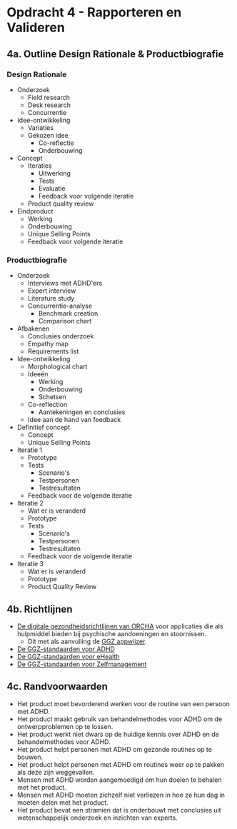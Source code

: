 # Opdracht 4 - Rapporteren en Valideren

## 4a. Outline Design Rationale & Productbiografie

### Design Rationale

- Onderzoek
  - Field research
  - Desk research
  - Concurrentie
- Idee-ontwikkeling
  - Variaties
  - Gekozen idee
    - Co-reflectie
    - Onderbouwing
- Concept
  - Iteraties
    - Uitwerking
    - Tests
    - Evaluatie
    - Feedback voor volgende iteratie
  - Product quality review
- Eindproduct
  - Werking
  - Onderbouwing
  - Unique Selling Points
  - Feedback voor volgende iteratie

### Productbiografie

- Onderzoek
  - Interviews met ADHD'ers
  - Expert interview
  - Literature study
  - Concurrentie-analyse
    - Benchmark creation
    - Comparison chart
- Afbakenen
  - Conclusies onderzoek
  - Empathy map
  - Requirements list
- Idee-ontwikkeling
  - Morphological chart
  - Ideeën
    - Werking
    - Onderbouwing
    - Schetsen
  - Co-reflection
    - Aantekeningen en conclusies
  - Idee aan de hand van feedback
- Definitief concept
  - Concept
  - Unique Selling Points
- Iteratie 1
  - Prototype
  - Tests
    - Scenario's
    - Testpersonen
    - Testresultaten
  - Feedback voor de volgende iteratie
- Iteratie 2
  - Wat er is veranderd
  - Prototype
  - Tests
    - Scenario's
    - Testpersonen
    - Testresultaten
  - Feedback voor de volgende iteratie
- Iteratie 3
  - Wat er is veranderd
  - Prototype
  - Product Quality Review

## 4b. Richtlijnen

- [De digitale gezondheidsrichtlijnen van ORCHA](https://orchahealth.com) voor applicaties die als hulpmiddel bieden bij psychische aandoeningen en stoornissen.
  - Dit met als aanvulling de [GGZ appwijzer](https://www.ggzappwijzer.nl/hoe-beoordeeld).
- [De GGZ-standaarden voor ADHD](https://www.ggzstandaarden.nl/zorgstandaarden/adhd/introductie)
- [De GGZ-standaarden voor eHealth](https://www.ggzstandaarden.nl/generieke-modules/ehealth/introductie)
- [De GGZ-standaarden voor Zelfmanagement](https://www.ggzstandaarden.nl/generieke-modules/zelfmanagement/introductie)

## 4c. Randvoorwaarden

- Het product moet bevorderend werken voor de routine van een persoon met ADHD.
- Het product maakt gebruik van behandelmethodes voor ADHD om de ontwerpproblemen op te lossen.
- Het product werkt niet dwars op de huidige kennis over ADHD en de behandelmethodes voor ADHD.
- Het product helpt personen met ADHD om gezonde routines op te bouwen.
- Het product helpt personen met ADHD om routines weer op te pakken als deze zijn weggevallen.
- Mensen met ADHD worden aangemoedigd om hun doelen te behalen met het product.
- Mensen met ADHD moeten zichzelf niet verliezen in hoe ze hun dag in moeten delen met het product.
- Het product bevat een stramien dat is onderbouwt met conclusies uit wetenschappelijk onderzoek en inzichten van experts.
